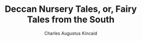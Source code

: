 ---
title: "Deccan Nursery Tales, or, Fairy Tales from the South"
author: ["Charles Augustus Kincaid"]
year: 1914
language: ["English"]
genre: ["Folklore", "Children's Literature"]
description: "Charles Kincaid's 1914 collection translates twenty Marathi folk tales for English-speaking children, illustrated by M.V. Dhurandhar, preserving Maharashtra's oral tradition through adaptation. son Dennis, the collection represents early effort to present Indian folklore to Western children as legitimate fairy tale tradition comparable to European collections. The tales blend devotional elements (worship of Lakshmi, Parvati, Shiva) with folk narrative, revealing how religious and folkloric traditions intertwined in rural Indian storytelling."
collections: ["regional-voices", "classical-literature"]
sources:
  - name: "Project Gutenberg"
    url: "https://www.gutenberg.org/ebooks/11167"
    type: "other"
  - name: "Wikisource"
    url: "https://en.wikisource.org/wiki/Deccan_Nursery_Tales"
    type: "other"
references:
  - name: "Wikipedia: Charles Augustus Kincaid"
    url: "https://en.wikipedia.org/wiki/Charles_Augustus_Kincaid"
    type: "wikipedia"
  - name: "Open Library: Deccan Nursery Tales, or,"
    url: "https://openlibrary.org/search?q=Deccan+Nursery+Tales+or+Fairy+Tales+Charles+Augustus+Kincaid"
    type: "other"
featured: true
publishDate: 2025-10-30
tags: ['classical', 'literature']
---